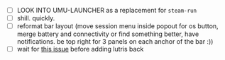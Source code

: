 - [ ] LOOK INTO UMU-LAUNCHER as a replacement for `steam-run`
- [ ] shill. quickly.
- [ ] reformat bar layout (move session menu inside popout for os button, merge
      battery and connectivity or find something better, have notifications. be
      top right for 3 panels on each anchor of the bar :))
- [ ] wait for [this issue](https://github.com/nixos/nixpkgs/issues/449386)
      before adding lutris back
